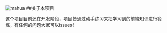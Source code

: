 ![mahua](https://www.asni.cn/wp-content/themes/dux/img/logo.png)
##关于本项目

这个项目目前还在开发阶段，项目皆通过动手练习来把学习到的前端知识进行锻炼，有任何的问题大家可以issues! 